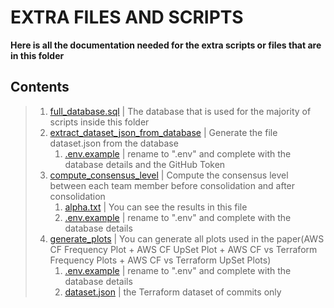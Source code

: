 # EXTRA FILES AND SCRIPTS

**Here is all the documentation needed for the extra scripts or files that are in this folder**

## Contents
>1. [full_database.sql](full_database.sql) | The database that is used for the majority of scripts inside this folder
>2. [extract_dataset_json_from_database](extract_dataset_json_from_database) | Generate the file dataset.json from the database
>    1. [.env.example](extract_dataset_json_from_database/.env.example) | rename to ".env" and complete with the database details and the GitHub Token
>3. [compute_consensus_level](compute_consensus_level) | Compute the consensus level between each team member before consolidation and after consolidation
>    1. [alpha.txt](compute_consensus_level/alpha.txt) | You can see the results in this file
>    2. [.env.example](compute_consensus_level/.env.example) | rename to ".env" and complete with the database details
>4. [generate_plots](generate_plots) | You can generate all plots used in the paper(AWS CF Frequency Plot + AWS CF UpSet Plot + AWS CF vs Terraform Frequency Plots + AWS CF vs Terraform UpSet Plots)
>    1. [.env.example](generate_plots/.env.example) | rename to ".env" and complete with the database details
>    2. [dataset.json](generate_plots/usage/dataset.json) | the Terraform dataset of commits only